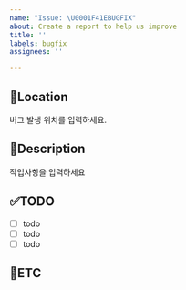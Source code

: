 ```yaml
---
name: "Issue: \U0001F41EBUGFIX"
about: Create a report to help us improve
title: ''
labels: bugfix
assignees: ''

---
```


📍Location
-
버그 발생 위치를 입력하세요.

📝Description
-
작업사항을 입력하세요

✅TODO
-
- [ ] todo
- [ ] todo
- [ ] todo

👣ETC
-
